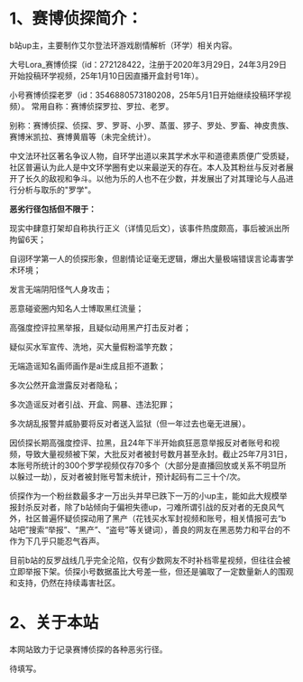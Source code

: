 # **1、赛博侦探简介：**

b站up主，主要制作艾尔登法环游戏剧情解析（环学）相关内容。

大号Lora_赛博侦探（id：272128422，注册于2020年3月29日，24年3月29日开始投稿环学视频，25年1月10日因直播开盒封号1年）。

小号赛博侦探老罗（id：3546880573180208，25年5月1日开始继续投稿环学视频）。
常用自称：赛博侦探罗拉、罗拉、老罗。

别称：赛博侦探、侦探、罗、罗哥、小罗、蒸蛋、猡子、罗处、罗畜、神皮贵族、赛博米凯拉、赛博黄眉等（未完全统计）。

中文法环社区著名争议人物，自环学出道以来其学术水平和道德素质便广受质疑，社区普遍认为此人是中文环学圈有史以来最逆天的存在。本人及其粉丝与反对者展开了长久的敌视和争斗。以他为乐的人也不在少数，并发展出了对其理论与人品进行分析与取乐的"罗学"。



**恶劣行径包括但不限于：**

现实中肆意打架却自称执行正义（详情见后文），该事件热度颇高，事后被派出所拘留6天；

自诩环学第一人的侦探形象，但剧情论证毫无逻辑，爆出大量极端错误言论毒害学术环境；

发言无端阴阳怪气人身攻击；

恶意碰瓷圈内知名人士博取黑红流量；

高强度控评拉黑举报，且疑似动用黑产打击反对者；

疑似买水军宣传、洗地，买大量假粉滥竽充数；

无端造谣知名画师画作是ai生成且拒不道歉；

多次公然开盒泄露反对者隐私；

多次造谣反对者引战、开盒、网暴、违法犯罪；

多次胡乱报警并威胁要将反对者送入监狱（但一年过去也毫无进展）。



因侦探长期高强度控评、拉黑，且24年下半开始疯狂恶意举报反对者账号和视频，导致大量视频被下架，大批反对者被封号数月甚至永封。截止25年7月31日，本账号所统计的300个罗学视频仅存70多个（大部分是直播回放或关系不明显所以躲过一劫），反对者被封账号暂未统计，预计起码有二三十个/次。



侦探作为一个粉丝数最多才一万出头并早已跌下一万的小up主，能如此大规模举报封杀反对者，除了b站倾向于偏袒失德up，刁难所谓引战的反对者的无良风气外，社区普遍怀疑侦探动用了黑产（花钱买水军封视频和账号，相关情报可去“b站吧”搜索“举报”、“黑产”、“盗号”等关键词），善良的网友在黑恶势力和平台的不作为下几乎只能忍气吞声。



目前b站的反罗战线几乎完全沦陷，仅有少数网友不时补档零星视频，但往往会被立即举报下架。侦探小号数据虽比大号差一些，但还是骗取了一定数量新人的围观和支持，仍然在持续毒害社区。



# 2、关于本站

本网站致力于记录赛博侦探的各种恶劣行径。

待填写。
